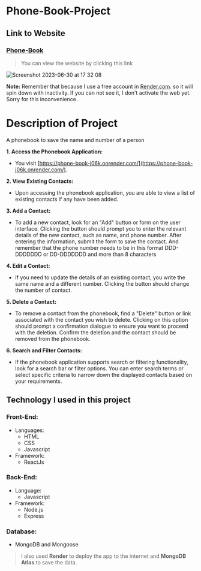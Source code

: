 # Phone-Book-Project
## Link to Website
### [Phone-Book](https://phone-book-j06k.onrender.com/)
> You can view the website by clicking this link

![Screenshot 2023-06-30 at 17 32 08](https://github.com/VienThanh12/Phone-Book-Project/assets/67015555/f0c15f14-928a-41d9-bde2-a30665301bff)

**Note:** Remember that because I use a free account in [Render.com](https://render.com/). so it will spin down with inactivity. If you can not see it, I don't activate the web yet. Sorry for this inconvenience.
# Description of Project
A phonebook to save the name and number of a person 

**1. Access the Phonebook Application:**
* You  visit [https://phone-book-j06k.onrender.com/](https://phone-book-j06k.onrender.com/).
  
**2. View Existing Contacts:**
* Upon accessing the phonebook application, you are able to view a list of existing contacts if any have been added.

**3. Add a Contact:**
* To add a new contact, look for an "Add" button or form on the user interface. Clicking the button should prompt you to enter the relevant details of the new contact, such as name, and phone number. After entering the information, submit the form to save the contact.
And remember that the phone number needs to be in this format DDD-DDDDDDD or DD-DDDDDDD and more than 8 characters

**4. Edit a Contact:**
* If you need to update the details of an existing contact, you write the same name and a different number. Clicking the button should change the number of contact.

**5. Delete a Contact:**
* To remove a contact from the phonebook, find a "Delete"  button or link associated with the contact you wish to delete. Clicking on this option should prompt a confirmation dialogue to ensure you want to proceed with the deletion. Confirm the deletion and the contact should be removed from the phonebook.

**6. Search and Filter Contacts:**
* If the phonebook application supports search or filtering functionality, look for a search bar or filter options. You can enter search terms or select specific criteria to narrow down the displayed contacts based on your requirements.

## **Technology I used in this project**
### Front-End: 
- Languages:
  - HTML
  - CSS
  - Javascript
- Framework:
  - ReactJs
### Back-End:
- Language:
  - Javascript 
- Framework:
    - Node.js 
    - Express 
### Database:
- MongoDB and Mongoose
  
> I also used **Render** to deploy the app to the internet and **MongoDB Atlas** to save the data.
